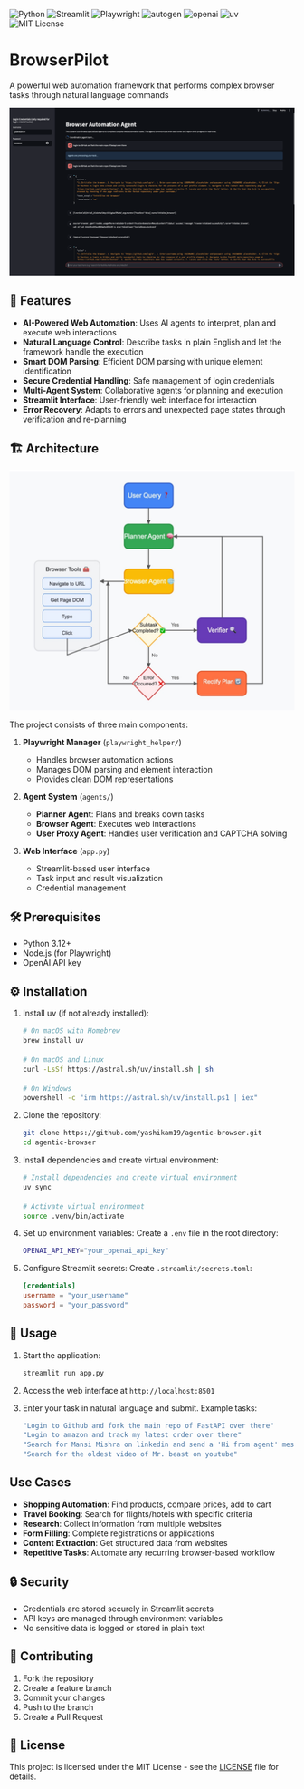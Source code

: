 ![Python](https://img.shields.io/badge/Python-3.12+-blue)
![Streamlit](https://img.shields.io/badge/Streamlit-1.44%2B-brightgreen)
![Playwright](https://img.shields.io/badge/Playwright-1.51.0-yellow)
![autogen](https://img.shields.io/badge/autogen-0.8.5-orange)
![openai](https://img.shields.io/badge/openai-1.68.2-blueviolet)
![uv](https://img.shields.io/badge/uv-package%20manager-purple)
![MIT License](https://img.shields.io/badge/license-MIT-green)

# BrowserPilot

A powerful web automation framework that performs complex browser tasks through natural language commands

![abc](docs/app_screenshort.png)

## 🚀 Features

- **AI-Powered Web Automation**: Uses AI agents to interpret, plan and execute web interactions
- **Natural Language Control**: Describe tasks in plain English and let the framework handle the execution
- **Smart DOM Parsing**: Efficient DOM parsing with unique element identification
- **Secure Credential Handling**: Safe management of login credentials
- **Multi-Agent System**: Collaborative agents for planning and execution
- **Streamlit Interface**: User-friendly web interface for interaction
- **Error Recovery**: Adapts to errors and unexpected page states through verification and re-planning

## 🏗️ Architecture

![alt text](docs/architecture.jpg)

The project consists of three main components:

1. **Playwright Manager** (`playwright_helper/`)
   - Handles browser automation actions
   - Manages DOM parsing and element interaction
   - Provides clean DOM representations

2. **Agent System** (`agents/`)
   - **Planner Agent**: Plans and breaks down tasks
   - **Browser Agent**: Executes web interactions
   - **User Proxy Agent**: Handles user verification and CAPTCHA solving

3. **Web Interface** (`app.py`)
   - Streamlit-based user interface
   - Task input and result visualization
   - Credential management

## 🛠️ Prerequisites

- Python 3.12+
- Node.js (for Playwright)
- OpenAI API key

## ⚙️ Installation

1. Install uv (if not already installed):
   ```bash
   # On macOS with Homebrew
   brew install uv

   # On macOS and Linux
   curl -LsSf https://astral.sh/uv/install.sh | sh
   
   # On Windows
   powershell -c "irm https://astral.sh/uv/install.ps1 | iex"
   ```

2. Clone the repository:
   ```bash
   git clone https://github.com/yashikam19/agentic-browser.git
   cd agentic-browser
   ```

3. Install dependencies and create virtual environment:
   ```bash
   # Install dependencies and create virtual environment
   uv sync
   
   # Activate virtual environment
   source .venv/bin/activate
   ```

4. Set up environment variables:
   Create a `.env` file in the root directory:
   ```bash
   OPENAI_API_KEY="your_openai_api_key"
   ```

5. Configure Streamlit secrets:
   Create `.streamlit/secrets.toml`:
   ```toml
   [credentials]
   username = "your_username"
   password = "your_password"
   ```

## 🚀 Usage

1. Start the application:
   ```bash
   streamlit run app.py
   ```

2. Access the web interface at `http://localhost:8501`

3. Enter your task in natural language and submit. Example tasks:
   ```bash
   "Login to Github and fork the main repo of FastAPI over there"
   "Login to amazon and track my latest order over there"
   "Search for Mansi Mishra on linkedin and send a 'Hi from agent' message"
   "Search for the oldest video of Mr. beast on youtube"
   ```

## Use Cases

- **Shopping Automation**: Find products, compare prices, add to cart
- **Travel Booking**: Search for flights/hotels with specific criteria
- **Research**: Collect information from multiple websites
- **Form Filling**: Complete registrations or applications
- **Content Extraction**: Get structured data from websites
- **Repetitive Tasks**: Automate any recurring browser-based workflow

## 🔒 Security

- Credentials are stored securely in Streamlit secrets
- API keys are managed through environment variables
- No sensitive data is logged or stored in plain text

## 🤝 Contributing

1. Fork the repository
2. Create a feature branch
3. Commit your changes
4. Push to the branch
5. Create a Pull Request

## 📄 License

This project is licensed under the MIT License - see the [LICENSE](LICENSE) file for details.
